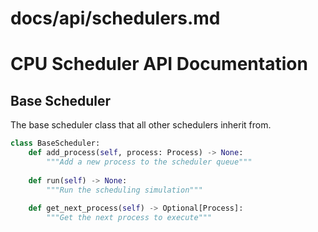 # docs/api/schedulers.md
# CPU Scheduler API Documentation

## Base Scheduler
The base scheduler class that all other schedulers inherit from.

```python
class BaseScheduler:
    def add_process(self, process: Process) -> None:
        """Add a new process to the scheduler queue"""
        
    def run(self) -> None:
        """Run the scheduling simulation"""
        
    def get_next_process(self) -> Optional[Process]:
        """Get the next process to execute"""